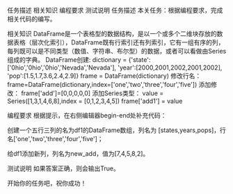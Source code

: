 任务描述
相关知识
编程要求
测试说明
任务描述
本关任务：根据编程要求，完成相关代码的编写。

相关知识
DataFrame是一个表格型的数据结构，是以一个或多个二维块存放的数据表格（层次化索引），DataFrame既有行索引还有列索引，它有一组有序的列，每列既可以是不同类型（数值、字符串、布尔型）的数据，或者可以看做由Series组成的字典。
DataFrame创建:
dictionary = {'state':['0hio','0hio','0hio','Nevada','Nevada'],
'year':[2000,2001,2002,2001,2002],
'pop':[1.5,1.7,3.6,2.4,2.9]}
frame = DataFrame(dictionary)
修改行名：
frame=DataFrame(dictionary,index=['one','two','three','four','five'])
添加修改：
frame['add']=[0,0,0,0,0]
添加Series类型：
value = Series([1,3,1,4,6,8],index = [0,1,2,3,4,5])
frame['add1'] = value

编程要求
根据提示，在右侧编辑器begin-end处补充代码：

创建一个五行三列的名为df1的DataFrame数组，列名为 [states,years,pops]，行名['one','two','three','four','five']；

给df1添加新列，列名为new_add，值为[7,4,5,8,2]。

测试说明
如果答案正确，则会输出True。

开始你的任务吧，祝你成功！

